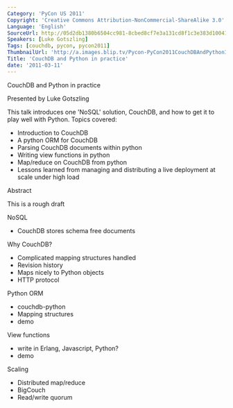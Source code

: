 ```yaml
---
Category: 'PyCon US 2011'
Copyright: 'Creative Commons Attribution-NonCommercial-ShareAlike 3.0'
Language: 'English'
SourceUrl: http://05d2db1380b6504cc981-8cbed8cf7e3a131cd8f1c3e383d10041.r93.cf2.rackcdn.com/pycon-us-2011/429_couchdb-and-python-in-practice.mp4
Speakers: [Luke Gotszling]
Tags: [couchdb, pycon, pycon2011]
ThumbnailUrl: 'http://a.images.blip.tv/Pycon-PyCon2011CouchDBAndPythonInPractice776.png'
Title: 'CouchDB and Python in practice'
date: '2011-03-11'
---
```

CouchDB and Python in practice

Presented by Luke Gotszling

This talk introduces one 'NoSQL' solution, CouchDB, and how to get it to play
well with Python. Topics covered:

  * Introduction to CouchDB 
  * A python ORM for CouchDB 
  * Parsing CouchDB documents within python 
  * Writing view functions in python 
  * Map/reduce on CouchDB from python 
  * Lessons learned from managing and distributing a live deployment at scale under high load 

Abstract

This is a rough draft

NoSQL

  * CouchDB stores schema free documents 

Why CouchDB?

  * Complicated mapping structures handled 
  * Revision history 
  * Maps nicely to Python objects 
  * HTTP protocol 

Python ORM

  * couchdb-python 
  * Mapping structures 
  * demo 

View functions

  * write in Erlang, Javascript, Python? 
  * demo 

Scaling

  * Distributed map/reduce 
  * BigCouch 
  * Read/write quorum 

